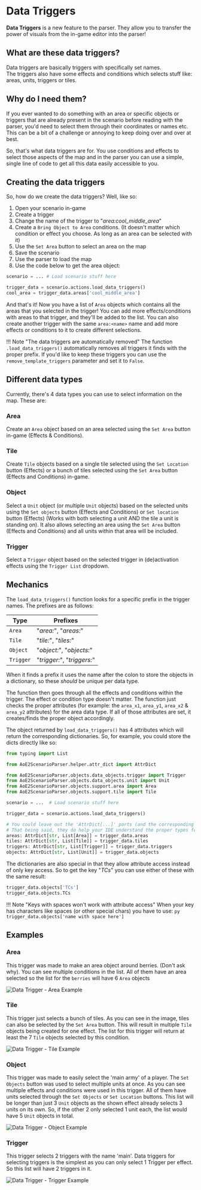 # Data Triggers

**Data Triggers** is a new feature to the parser. 
They allow you to transfer the power of visuals from the in-game editor into the parser!

## What are these data triggers?

Data triggers are basically triggers with specifically set names.  
The triggers also have some effects and conditions which selects stuff like: areas, units, triggers or tiles.

## Why do I need them?

If you ever wanted to do something with an area or specific objects or triggers that are already present in the
scenario before reading with the parser, you'd need to select them through their coordinates or names etc. This can be a
bit of a challenge or annoying to keep doing over and over at best.

So, that's what data triggers are for. You use conditions and effects to select those aspects of the map and in the 
parser you can use a simple, single line of code to get all this data easily accessible to you.

## Creating the data triggers

So, how do we create the data triggers? Well, like so:

1. Open your scenario in-game
2. Create a trigger
3. Change the name of the trigger to "_area:cool_middle_area_"
4. Create a `Bring Object to Area` conditions. (It doesn't matter which condition or effect you choose. As long as an area can be selected with it)
5. Use the `Set Area` button to select an area on the map
6. Save the scenario
7. Use the parser to load the map
8. Use the code below to get the area object:

```py
scenario = ... # Load scenario stuff here

trigger_data = scenario.actions.load_data_triggers()
cool_area = trigger_data.areas['cool_middle_area']
```

And that's it! Now you have a list of `Area` objects which contains all the areas that you selected in the trigger!
You can add more effects/conditions with areas to that trigger, and they'll be added to the list. 
You can also create another trigger with the same `area:<name>` name and add more effects or conditions to it to create 
different selections.

!!! Note "The data triggers are automatically removed"
    The function `.load_data_triggers()` automatically removes all triggers it finds with the proper prefix. If you'd
    like to keep these triggers you can use the `remove_template_triggers` parameter and set it to `False`.

## Different data types

Currently, there's 4 data types you can use to select information on the map. These are:

### Area

Create an `Area` object based on an area selected using the `Set Area` button in-game (Effects & Conditions).

### Tile

Create `Tile` objects based on a single tile selected using the `Set Location` button (Effects)
or a bunch of tiles selected using the `Set Area` button (Effects and Conditions) in-game.

### Object

Select a `Unit` object (or multiple `Unit` objects) based on the selected units using the `Set objects` button
(Effects and Conditions) or `Set location` button (Effects) (Works with both selecting a unit AND the tile a unit is 
standing on). It also allows selecting an area using the `Set Area` button (Effects and Conditions) and all units
within that area will be included.

### Trigger

Select a `Trigger` object based on the selected trigger in (de)activation effects using the `Trigger List` dropdown.

## Mechanics

The `load_data_triggers()` function looks for a specific prefix in the trigger names. The prefixes are as follows:

| Type      | Prefixes                    |
| --------- | --------------------------- |
| `Area`    | "_area:_", "_areas:_"       |
| `Tile`    | "_tile:_", "_tiles:_"       |
| `Object`  | "_object:_", "_objects:_"   |
| `Trigger` | "_trigger:_", "_triggers:_" |

When it finds a prefix it uses the name after the colon to store the objects in a dictionary, so these _should_ be 
unique per data type.

The function then goes through all the effects and conditions within the trigger. The effect or condition type doesn't 
matter. The function just checks the proper attributes (for example: the `area_x1`, `area_y1`, `area_x2` & `area_y2` 
attributes) for the area data type. If all of those attributes are set, it creates/finds the proper object accordingly.

The object returned by `load_data_triggers()` has 4 attributes which will return the corresponding dictionaries.
So, for example, you could store the dicts directly like so:

```py
from typing import List

from AoE2ScenarioParser.helper.attr_dict import AttrDict

from AoE2ScenarioParser.objects.data_objects.trigger import Trigger
from AoE2ScenarioParser.objects.data_objects.unit import Unit
from AoE2ScenarioParser.objects.support.area import Area
from AoE2ScenarioParser.objects.support.tile import Tile

scenario = ...  # Load scenario stuff here

trigger_data = scenario.actions.load_data_triggers()

# You could leave out the 'AttrDict[...]' parts (and the corresponding imports). 
# That being said, they do help your IDE understand the proper types for type hinting later on
areas: AttrDict[str, List[Area]] = trigger_data.areas
tiles: AttrDict[str, List[Tile]] = trigger_data.tiles
triggers: AttrDict[str, List[Trigger]] = trigger_data.triggers
objects: AttrDict[str, List[Unit]] = trigger_data.objects
```

The dictionaries are also special in that they allow attribute access instead of only key access.
So to get the key "_TCs_" you can use either of these with the same result: 

```py
trigger_data.objects['TCs']
trigger_data.objects.TCs
```

!!! Note "Keys with spaces won't work with attribute access"
    When your key has characters like spaces (or other special chars) you have to use: 
    ```py
    trigger_data.objects['name with space here']
    ```

## Examples

### Area

This trigger was made to make an area object around berries. (Don't ask why).
You can see multiple conditions in the list. 
All of them have an area selected so the list for the `berries` will have 6 `Area` objects

![Data Trigger - Area Example](./../images/data_trigger_area_example.png "Data triggers example with area selected")

### Tile

This trigger just selects a bunch of tiles. As you can see in the image, tiles can also be selected by the `Set Area`
button. This will result in multiple `Tile` objects being created for one effect. The list for this trigger will return
at least the 7 `Tile` objects selected by this condition.

![Data Trigger - Tile Example](./../images/data_trigger_tile_example.png "Data triggers example with tile selected")

### Object

This trigger was made to easily select the 'main army' of a player.
The `Set Objects` button was used to select multiple units at once. 
As you can see multiple effects and conditions were used in this trigger. 
All of them have units selected through the `Set Objects` or `Set Location` buttons. 
This list will be longer than just 3 `Unit` objects as the shown effect already selects 3 units on its own. 
So, if the other 2 only selected 1 unit each, the list would have 5 `Unit` objects in total.

![Data Trigger - Object Example](./../images/data_trigger_object_example.png "Data triggers example with object selected")

### Trigger

This trigger selects 2 triggers with the name 'main'. Data triggers for selecting triggers is the simplest as you can
only select 1 Trigger per effect. So this list will have 2 triggers in it.

![Data Trigger - Trigger Example](./../images/data_trigger_trigger_example.png "Data triggers example with trigger selected")